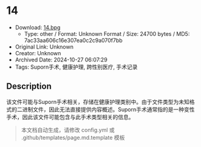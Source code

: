 # 14

- Download: [14.bpg](14.bpg)
    - Type: other / Format: Unknown Format / Size: 24700 bytes / MD5: 7ac33aa606c16e307ea0c2c9a070f7bb
- Original Link: Unknown
- Creator: Unknown
- Archived Date: 2024-10-27 06:07:29
- Tags: Suporn手术, 健康护理, 跨性别医疗, 手术记录

## Description

该文件可能与Suporn手术相关，存储在健康护理类别中。由于文件类型为未知格式的二进制文件，因此无法直接提供内容概述。Suporn手术通常指的是一种变性手术，因此该文件可能包含与此手术类型相关的信息。

> 本文档自动生成，请修改 config.yml 或 .github/templates/page.md.template 模板

